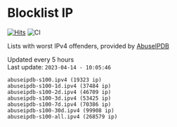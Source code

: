 # Blocklist IP

[![Hits](https://hits.seeyoufarm.com/api/count/incr/badge.svg?url=https%3A%2F%2Fgithub.com%2Fborestad%2Fblocklist-ip%2F&count_bg=%2379C83D&title_bg=%23555555&icon=&icon_color=%23E7E7E7&title=hits&edge_flat=false)](https://hits.seeyoufarm.com)  ![CI](https://img.shields.io/github/workflow/status/borestad/blocklist-ip/CI?style=flat-square)

Lists with worst IPv4 offenders, provided by [AbuseIPDB](https://www.abuseipdb.com/)

<!-- FOOTER-PLACEHOLDER -->
Updated every 5 hours<br>
Last update: `2023-04-14 - 10:05:46`
```
abuseipdb-s100.ipv4 (19323 ip)
abuseipdb-s100-1d.ipv4 (37484 ip)
abuseipdb-s100-2d.ipv4 (46709 ip)
abuseipdb-s100-3d.ipv4 (53425 ip)
abuseipdb-s100-7d.ipv4 (70386 ip)
abuseipdb-s100-30d.ipv4 (99908 ip)
abuseipdb-s100-all.ipv4 (268579 ip)
```
